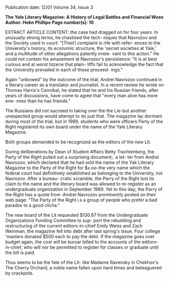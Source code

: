 Publication date: 12/01
Volume 34, Issue 3

**The Yale Literary Magazine: A History of Legal Battles and Financial Woes**
**Author: Hekn Phillips**
**Page number(s): 10**

EXTRACT ARTICLE CONTENT:
the case had dragged on for four years. In 
unusually strong terms, he chastised the tech-
niques that Navrozov and the Society used in 
court: "[Their] complaint is rife with refer-
ences to the University's history, its economic 
structure, the 'secret societies at Yale,' and a 
multitude of other allegations patently irrele-
vant to this action." He could not contain his 
amazement at Navrozov's persistence: "It is at 
best curious and at worst bizarre that plain-
tiffs fail to acknowledge the fact that the 
University prevailed in each of these proceed-
ings." 

Again "unbowed" by the outcome of the 
trial, Andrei Navrozov continued in a literary 
career as a translator and journalist. In a 
recent review he wrote on Thomas Harris's 
Cannibal, he stated that he and his Russian 
friends, after years of discussions, have come 
to agree that "every man alive has more ene-
mies than he has friends." 

The Russians did not succeed in taking 
over the the Lie-but another unexpected 
group would attempt to do just that. The 
magazine lay dormant during most of the 
trial, but in 1989, students who were officers 
Party of the Right registered its own board 
under the name of the Yale Literary Magazine. 

Both groups demanded to be recognized 
as the editors of the new Lit. 

During deliberations by Dean of Student 
Affairs Betty Trachtenberg, the Party of the 
Right pulled out a surprising document;. a let-
ter from Andrei Navrozov, which declared 
that he had sold the name of the Yak Literary 
Magazine to the Party of the Right for 
$x.oo-the very name which the federal court 
had definitively established as belonging to 
the University, not Navrozov. After a bureau-
cratic scramble, the Parry of the Right lost its 
claim to the name and the literary board was 
allowed to re-register as an undergraduate 
organization in September 1989. Yet to this 
day; the Parry of the Right has a quote from 
·Andrei Navrozov prominently posted on 
their web page: "The Party of the Right i.s a 
group of people who prefer a bad paradox to 
a good cliche." 

The new board of the Lit requested 
$130.67 
from 
the 
Undergraduate 
Organizations Funding Committee to sup-
port the rebuilding and restructuring of the 
current editors-in-chief Emily Weiss and 
Zach Weinman, the magazine fell into debt 
after last spring's issue. Four college 'masters 
donated $500 each to pay the debt. If the 
magazine goes over budget again, the cost will 
be bursar billed to the accounts of the editors-
in-chief, who will nor be permitted to register 
for classes or graduate until the bill is paid. 

Thus seems to be the fate of the Lit-
like 
Madame Ravensky in Chekhov's The Cherry 
Orchard, a noble name fallen upon hard times 
and beleaguered by crackpots.